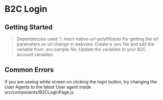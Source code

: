 # B2C Login 

## Getting Started

> Dependencies used: 
    1. react-native-url-polyfill/auto
        For getting the url parameters on url change in webview.
> Create a .env file and add the variable from .env.sample file.
    Update the variables to your B2C account variables.

## Common Errors

If you are seeing white screen on clicking the login button, try changing the User Agents to the latest User agent inside src/components/B2CLoginPage.js
